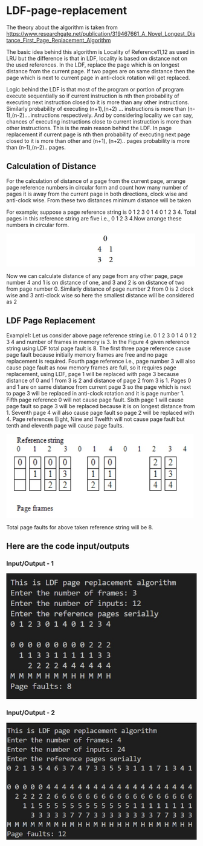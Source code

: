 # LDF-page-replacement

The theory about the algorithm is taken from https://www.researchgate.net/publication/319467661_A_Novel_Longest_Distance_First_Page_Replacement_Algorithm

The basic idea behind this algorithm is Locality of Reference11,12 as used in LRU but the difference is that in LDF, locality is based on distance not on the used references. In the LDF, replace the page which is on longest distance from the current page. If two pages are on same distance then the page which is next to current page in anti-clock rotation will get replaced.

Logic behind the LDF is that most of the program or portion of program execute sequentially so if current instruction is nth then probability of executing next instruction closed to it is more than any other instructions. Similarly probability of executing (n+1),(n+2) ... instructions is more than (n-1),(n-2)....instructions respectively. And by considering locality we can say, chances of executing instructions close to current instruction is more than other instructions. This is the main reason behind the LDF. In page replacement if current page is nth then probability of executing next page closed to it is more than other and (n+1), (n+2).. pages probability is more than (n-1),(n-2).. pages.

##  Calculation of Distance

For the calculation of distance of a page from the current page, arrange page reference numbers in circular form and count how many number of pages it is away from the current page in both directions, clock wise and anti-clock wise. From these two distances minimum distance will be taken

For example; suppose a page reference string is 0 1 2 3 0 1 4 0 1 2 3 4. Total pages in this reference string are five i.e., 0 1 2 3 4.Now arrange these numbers in circular form.

![](https://github.com/Ritapravo/LDF-page-replacement/blob/master/img/im1.jpeg)

Now we can calculate distance of any page from any other page, page number 4 and 1 is on distance of one, and 3 and 2 is on distance of two from page number 0. Similarly distance of page number 2 from 0 is 2 clock wise and 3 anti-clock wise so here the smallest distance will be considered as 2

 ## LDF Page Replacement
 
Example1: Let us consider above page reference string i.e. 0 1 2 3 0 1 4 0 1 2 3 4 and number of frames in memory is 3. In the Figure 4 given reference string using LDF total page fault is 8. The first three page reference cause page fault because initially memory frames are free and no page replacement is required. Fourth page reference i.e., page number 3 will also cause page fault as now memory frames are full, so it requires page replacement, using LDF, page 1 will be replaced with page 3 because distance of 0 and 1 from 3 is 2 and distance of page 2 from 3 is 1. Pages 0 and 1 are on same distance from current page 3 so the page which is next to page 3 will be replaced in anti-clock rotation and it is page number 1. Fifth page reference 0 will not cause page fault. Sixth page 1 will cause page fault so page 3 will be replaced because it is on longest distance from 1. Seventh page 4 will also cause page fault so page 2 will be replaced with 4. Page references Eight, Nine and Twelfth will not cause page fault but tenth and eleventh page will cause page faults. 

![](https://github.com/Ritapravo/LDF-page-replacement/blob/master/img/im2.jpeg)

Total page faults for above taken reference string will be 8.


## Here are the code input/outputs

### Input/Output - 1

![](https://github.com/Ritapravo/LDF-page-replacement/blob/master/img/im3.jpeg)

### Input/Output - 2

![](https://github.com/Ritapravo/LDF-page-replacement/blob/master/img/im4.jpeg)
